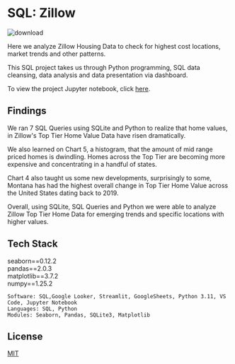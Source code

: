 # SQL: Zillow 

![download](https://github.com/guzmanwolfrank/SQL/assets/29739578/d03867fe-9822-40ed-b670-83ba3501df99)



Here we analyze Zillow Housing Data to check for highest cost locations, market trends and other patterns. 

This SQL project takes us through Python programming, SQL data cleansing, data analysis and data presentation via dashboard.  

To view the project Jupyter notebook, click [here](https://github.com/guzmanwolfrank/SQL/blob/main/SQL%20Zillow/ZillowProject.ipynb).


## Findings 
We ran 7 SQL Queries using SQLite and Python to realize that home values, in Zillow's Top Tier Home Value Data have risen dramatically.

We also learned on Chart 5, a histogram, that the amount of mid range priced homes is dwindling. Homes across the Top Tier are becoming more expensive and concentrating in a handful of states.

Chart 4 also taught us some new developments, surprisingly to some, Montana has had the highest overall change in Top Tier Home Value across the United States dating back to 2019.

Overall, using SQLite, SQL Queries and Python we were able to analyze Zillow Top Tier Home Data for emerging trends and specific locations with higher values.





## Tech Stack 
seaborn==0.12.2 <br/>
pandas==2.0.3 <br/>
matplotlib==3.7.2 <br/>
numpy==1.25.2  <br/>

    Software: SQL,Google Looker, Streamlit, GoogleSheets, Python 3.11, VS Code, Jupyter Notebook
    Languages: SQL, Python
    Modules: Seaborn, Pandas, SQLite3, Matplotlib

    
## License 
[MIT](https://choosealicense.com/licenses/mit/)
